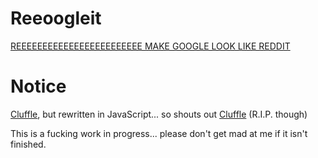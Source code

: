 # Reeoogleit
<a href="https://reeeecolaaaaa.github.io/Reeoogleit">REEEEEEEEEEEEEEEEEEEEEEEE MAKE GOOGLE LOOK LIKE REDDIT</a>

# Notice

<a href="https://github.com/Lutron/Cluffle">Cluffle</a>, but rewritten in JavaScript... so shouts out <a href="https://github.com/Lutron/Cluffle">Cluffle</a> (R.I.P. though)

This is a fucking work in progress... please don't get mad at me if it isn't finished.
